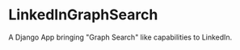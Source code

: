 LinkedInGraphSearch
===================

A Django App bringing "Graph Search" like capabilities to LinkedIn.